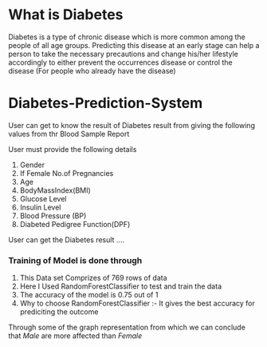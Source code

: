 <h1>What is Diabetes</h1>
<p>Diabetes is a type of chronic disease which is more common among the people of all age groups. Predicting this disease at an early stage can help a person to take the necessary precautions and change his/her lifestyle accordingly to either prevent the occurrences disease or control the disease (For people who already have the disease)</p>

# Diabetes-Prediction-System

User can get to know the result of Diabetes result from giving the following values from thr Blood Sample Report

User must provide the following details
   1. Gender
   2. If Female No.of Pregnancies
   3. Age
   4. BodyMassIndex(BMI)
   5. Glucose Level
   6. Insulin Level
   7. Blood Pressure (BP)
   8. Diabeted Pedigree Function(DPF)

User can get the Diabetes result ....

<h3>Training of Model is done through</h3>
<ol>
   <li>This Data set Comprizes of 769 rows of data</li>
   <li>Here I Used RandomForestClassifier to test and train the data</li>
   <li>The accuracy of the model is 0.75 out of 1</li>
   <li>Why to choose RandomForestClassifier :- It gives the best accuracy for prediciting the outcome</li>
</ol>
  
Through some of the graph representation from which we can conclude that <em>Male</em> are more affected than <em>Female</em>



